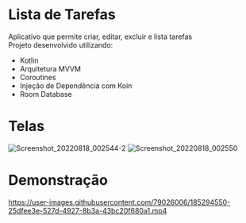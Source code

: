 # Lista de Tarefas

Aplicativo que permite criar, editar, excluir e lista tarefas<br>
Projeto desenvolvido utilizando:
 - Kotlin
 - Arquitetura MVVM
 - Coroutines
 - Injeção de Dependência com Koin
 - Room Database
 
 # Telas
 
 ![Screenshot_20220818_002544-2](https://user-images.githubusercontent.com/79026006/185294083-de642e09-23ea-43f9-b64f-ff0589ad9da9.jpg)
 ![Screenshot_20220818_002550](https://user-images.githubusercontent.com/79026006/185294104-abf7889e-0cea-4127-b93c-a63396cd1f88.jpg)
 
 # Demonstração

https://user-images.githubusercontent.com/79026006/185294550-25dfee3e-527d-4927-8b3a-43bc20f680a1.mp4

